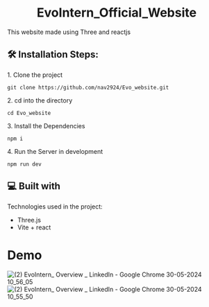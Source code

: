 <h1 align="center" id="title">EvoIntern_Official_Website</h1>

<p id="description">This website made using Three and reactjs</p>

<h2>🛠️ Installation Steps:</h2>

<p>1. Clone the project</p>

```
git clone https://github.com/nav2924/Evo_website.git
```

<p>2. cd into the directory</p>

```
cd Evo_website
```

<p>3. Install the Dependencies</p>

```
npm i
```

<p>4. Run the Server in development</p>

```
npm run dev
```

  
  
<h2>💻 Built with</h2>

Technologies used in the project:

*   Three.js
*   Vite + react

# Demo
![(2) EvoIntern_ Overview _ LinkedIn - Google Chrome 30-05-2024 10_56_05](https://github.com/nav2924/Evo_website/assets/141626335/fb62acd1-5fc2-4a7e-bcb6-fe82f582b018)
![(2) EvoIntern_ Overview _ LinkedIn - Google Chrome 30-05-2024 10_55_50](https://github.com/nav2924/Evo_website/assets/141626335/213279c8-3490-4b63-b460-b8030563178c)

